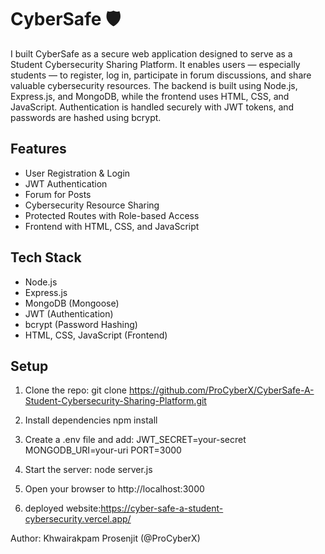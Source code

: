 # CyberSafe 🛡️

I built CyberSafe as a secure web application designed to serve as a Student Cybersecurity Sharing Platform. It enables users — especially students — to register, log in, participate in forum discussions, and share valuable cybersecurity resources. The backend is built using Node.js, Express.js, and MongoDB, while the frontend uses HTML, CSS, and JavaScript. Authentication is handled securely with JWT tokens, and passwords are hashed using bcrypt.

## Features

- User Registration & Login
- JWT Authentication
- Forum for Posts
- Cybersecurity Resource Sharing
- Protected Routes with Role-based Access
- Frontend with HTML, CSS, and JavaScript

## Tech Stack

- Node.js
- Express.js
- MongoDB (Mongoose)
- JWT (Authentication)
- bcrypt (Password Hashing)
- HTML, CSS, JavaScript (Frontend)

## Setup

1. Clone the repo:
   git clone https://github.com/ProCyberX/CyberSafe-A-Student-Cybersecurity-Sharing-Platform.git

2. Install dependencies
   npm install

3. Create a .env file and add:
   JWT_SECRET=your-secret
   MONGODB_URI=your-uri
   PORT=3000

4. Start the server:
   node server.js

5. Open your browser to http://localhost:3000
6. deployed website:https://cyber-safe-a-student-cybersecurity.vercel.app/

Author:
Khwairakpam Prosenjit (@ProCyberX)
